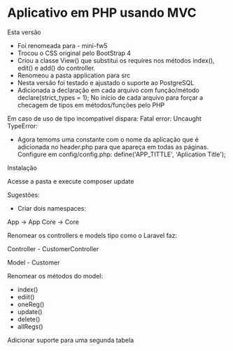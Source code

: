 # Aplicativo em PHP usando MVC

Esta versão
- Foi renomeada para - mini-fw5
- Trocou o CSS original pelo BootStrap 4
- Criou a classe View() que substitui os requires nos métodos index(), edit() e add() do controller.
- Renomeou a pasta application para src
- Nesta versão foi testado e ajustado o suporte ao PostgreSQL
- Adicionada a declaração em cada arquivo com função/método
declare(strict_types = 1);
No início de cada arquivo para forçar a checagem de tipos em métodos/funções pelo PHP

Em caso de uso de tipo incompatível dispara:
Fatal error: Uncaught TypeError:

- Agora temoms uma constante com o nome da aplicação que é adicionada no header.php para que apareça em todas as páginas. Configure em config/config.php:
define('APP_TITTLE', 'Aplication Title');

Instalação

Acesse a pasta e execute
composer update

Sugestões:

- Criar dois namespaces:

App -> App
Core -> Core

Renomear os controllers e models tipo como o Laravel faz:

Controller - CustomerController

Model - Customer

Renomear os métodos do model:

- index()
- ediit()
- oneReg()
- update()
- delete()
- allRegs()

Adicionar suporte para uma segunda tabela


